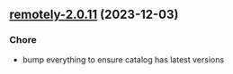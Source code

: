 

## [remotely-2.0.11](https://github.com/truecharts/charts/compare/remotely-2.0.10...remotely-2.0.11) (2023-12-03)

### Chore

- bump everything to ensure catalog has latest versions
  
  